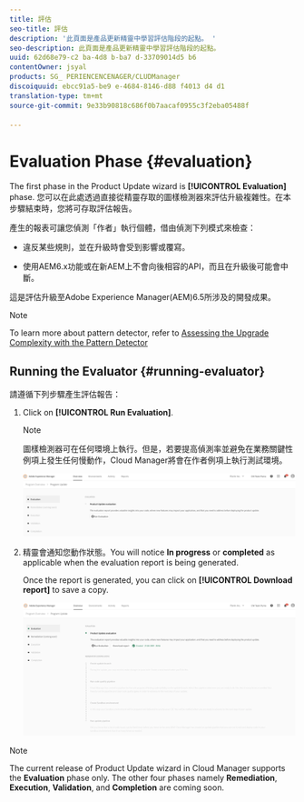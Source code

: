 ```yaml
---
title: 評估
seo-title: 評估
description: '此頁面是產品更新精靈中學習評估階段的起點。 '
seo-description: 此頁面是產品更新精靈中學習評估階段的起點。
uuid: 62d68e79-c2 ba-4d8 b-ba7 d-33709014d5 b6
contentOwner: jsyal
products: SG_ PERIENCENCENAGER/CLUDManager
discoiquuid: ebcc91a5-be9 e-4684-8146-d88 f4013 d4 d1
translation-type: tm+mt
source-git-commit: 9e33b90818c686f0b7aacaf0955c3f2eba05488f

---
```



# Evaluation Phase {#evaluation}

The first phase in the Product Update wizard is **[!UICONTROL Evaluation]** phase.
您可以在此處透過直接從精靈存取的圖樣檢測器來評估升級複雜性。在本步驟結束時，您將可存取評估報告。

產生的報表可讓您偵測「作者」執行個體，借由偵測下列模式來檢查：

* 違反某些規則，並在升級時會受到影響或覆寫。

* 使用AEM6.x功能或在新AEM上不會向後相容的API，而且在升級後可能會中斷。

這是評估升級至Adobe Experience Manager(AEM)6.5所涉及的開發成果。

>[!NOTE]
>To learn more about pattern detector, refer to [Assessing the Upgrade Complexity with the Pattern Detector](https://helpx.adobe.com/experience-manager/6-4/sites/deploying/using/pattern-detector.html)

## Running the Evaluator {#running-evaluator}

請遵循下列步驟產生評估報告：

1. Click on **[!UICONTROL Run Evaluation]**.

   >[!NOTE]
   >圖樣檢測器可在任何環境上執行。但是，若要提高偵測率並避免在業務關鍵性例項上發生任何慢動作，Cloud Manager將會在作者例項上執行測試環境。

   ![](assets/Run-Evaluation.png)

1. 精靈會通知您動作狀態。You will notice **In progress** or **completed** as applicable when the evaluation report is being generated.

   Once the report is generated, you can click on **[!UICONTROL Download report]** to save a copy.

   ![](assets/Evaluation-1.png)


>[!NOTE]
>The current release of Product Update wizard in Cloud Manager supports the **Evaluation** phase only. The other four phases namely **Remediation**, **Execution**, **Validation**, and **Completion** are coming soon.
